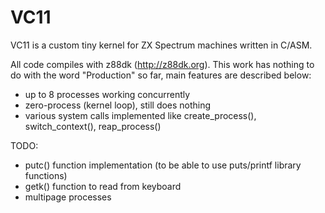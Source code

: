 # VC11

VC11 is a custom tiny kernel for ZX Spectrum machines written in C/ASM.

All code compiles with z88dk (http://z88dk.org). This work has nothing to do with the word "Production" so far, 
main features are described below:

* up to 8 processes working concurrently
* zero-process (kernel loop), still does nothing
* various system calls implemented like create_process(), switch_context(), reap_process()

TODO:
* putc() function implementation (to be able to use puts/printf library functions)
* getk() function to read from keyboard
* multipage processes
